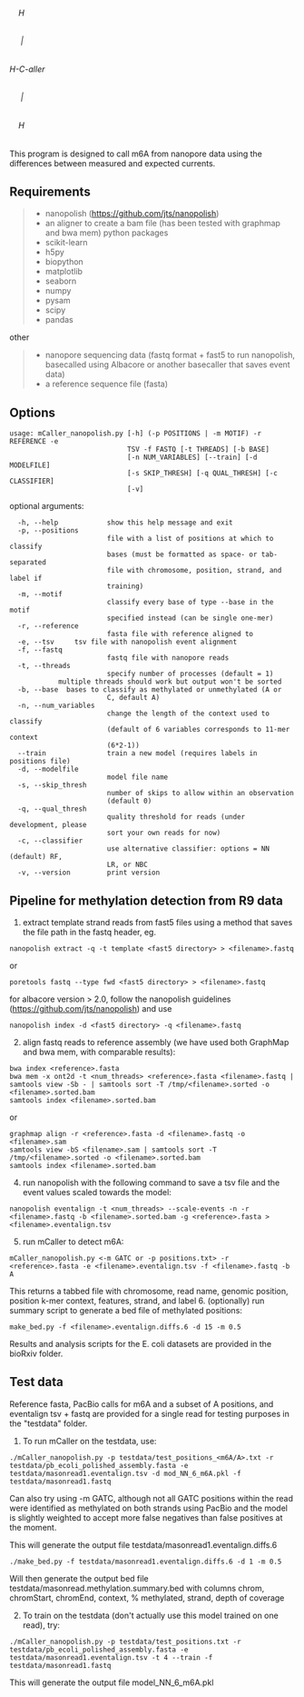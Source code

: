 ###### &nbsp;&nbsp;&nbsp;&nbsp;H  
###### &nbsp;&nbsp;&nbsp;&nbsp;&nbsp;|  
###### H-C-aller  
###### &nbsp;&nbsp;&nbsp;&nbsp;&nbsp;|  
###### &nbsp;&nbsp;&nbsp;&nbsp;H

This program is designed to call m6A from nanopore data using the differences between measured and expected currents.  

## Requirements
> - nanopolish (https://github.com/jts/nanopolish)
> - an aligner to create a bam file (has been tested with graphmap and bwa mem)
python packages
> - scikit-learn 
> - h5py
> - biopython 
> - matplotlib
> - seaborn
> - numpy
> - pysam
> - scipy
> - pandas

other
> - nanopore sequencing data (fastq format + fast5 to run nanopolish, basecalled using Albacore or another basecaller that saves event data)
> - a reference sequence file (fasta)

## Options
```
usage: mCaller_nanopolish.py [-h] (-p POSITIONS | -m MOTIF) -r REFERENCE -e
                             TSV -f FASTQ [-t THREADS] [-b BASE]
                             [-n NUM_VARIABLES] [--train] [-d MODELFILE]
                             [-s SKIP_THRESH] [-q QUAL_THRESH] [-c CLASSIFIER]
                             [-v]
```

optional arguments:
```
  -h, --help            show this help message and exit
  -p, --positions
                        file with a list of positions at which to classify
                        bases (must be formatted as space- or tab-separated
                        file with chromosome, position, strand, and label if
                        training)
  -m, --motif 
                        classify every base of type --base in the motif
                        specified instead (can be single one-mer)
  -r, --reference 
                        fasta file with reference aligned to
  -e, --tsv     tsv file with nanopolish event alignment
  -f, --fastq 
                        fastq file with nanopore reads
  -t, --threads
                        specify number of processes (default = 1) 
			multiple threads should work but output won't be sorted
  -b, --base  bases to classify as methylated or unmethylated (A or
                        C, default A)
  -n, --num_variables
                        change the length of the context used to classify
                        (default of 6 variables corresponds to 11-mer context
                        (6*2-1))
  --train               train a new model (requires labels in positions file)
  -d, --modelfile 
                        model file name
  -s, --skip_thresh 
                        number of skips to allow within an observation
                        (default 0)
  -q, --qual_thresh
                        quality threshold for reads (under development, please
                        sort your own reads for now)
  -c, --classifier 
                        use alternative classifier: options = NN (default) RF,
                        LR, or NBC
  -v, --version         print version
```

## Pipeline for methylation detection from R9 data

1. extract template strand reads from fast5 files using a method that saves the file path in the fastq header, eg.
``` 
nanopolish extract -q -t template <fast5 directory> > <filename>.fastq 
```
   or 
``` 
poretools fastq --type fwd <fast5 directory> > <filename>.fastq 
```
  for albacore version > 2.0, follow the nanopolish guidelines (https://github.com/jts/nanopolish) and use 
```
nanopolish index -d <fast5 directory> -q <filename>.fastq
```
2. align fastq reads to reference assembly (we have used both GraphMap and bwa mem, with comparable results):
``` 
bwa index <reference>.fasta 
bwa mem -x ont2d -t <num_threads> <reference>.fasta <filename>.fastq | samtools view -Sb - | samtools sort -T /tmp/<filename>.sorted -o <filename>.sorted.bam 
samtools index <filename>.sorted.bam 
```
   or 
``` 
graphmap align -r <reference>.fasta -d <filename>.fastq -o <filename>.sam 
samtools view -bS <filename>.sam | samtools sort -T /tmp/<filename>.sorted -o <filename>.sorted.bam 
samtools index <filename>.sorted.bam 
``` 
4. run nanopolish with the following command to save a tsv file and the event values scaled towards the model:
``` 
nanopolish eventalign -t <num_threads> --scale-events -n -r <filename>.fastq -b <filename>.sorted.bam -g <reference>.fasta > <filename>.eventalign.tsv
```
5. run mCaller to detect m6A:
```
mCaller_nanopolish.py <-m GATC or -p positions.txt> -r <reference>.fasta -e <filename>.eventalign.tsv -f <filename>.fastq -b A 
```
   This returns a tabbed file with chromosome, read name, genomic position, position k-mer context, features, strand, and label
6. (optionally) run summary script to generate a bed file of methylated positions:
```
make_bed.py -f <filename>.eventalign.diffs.6 -d 15 -m 0.5 
```

Results and analysis scripts for the E. coli datasets are provided in the bioRxiv folder. 

## Test data

Reference fasta, PacBio calls for m6A and a subset of A positions, and eventalign tsv + fastq are provided for a single read for testing purposes in the "testdata" folder. 

1. To run mCaller on the testdata, use:
``` 
./mCaller_nanopolish.py -p testdata/test_positions_<m6A/A>.txt -r testdata/pb_ecoli_polished_assembly.fasta -e testdata/masonread1.eventalign.tsv -d mod_NN_6_m6A.pkl -f testdata/masonread1.fastq 
```
   Can also try using -m GATC, although not all GATC positions within the read were identified as methylated on both strands using PacBio and the model is slightly weighted to accept more false negatives than false positives at the moment. 

  This will generate the output file testdata/masonread1.eventalign.diffs.6

``` 
./make_bed.py -f testdata/masonread1.eventalign.diffs.6 -d 1 -m 0.5 
```
  Will then generate the output bed file testdata/masonread.methylation.summary.bed with columns chrom, chromStart, chromEnd, context, % methylated, strand, depth of coverage

2. To train on the testdata (don't actually use this model trained on one read), try:
``` 
./mCaller_nanopolish.py -p testdata/test_positions.txt -r testdata/pb_ecoli_polished_assembly.fasta -e testdata/masonread1.eventalign.tsv -t 4 --train -f testdata/masonread1.fastq
```

  This will generate the output file model_NN_6_m6A.pkl
